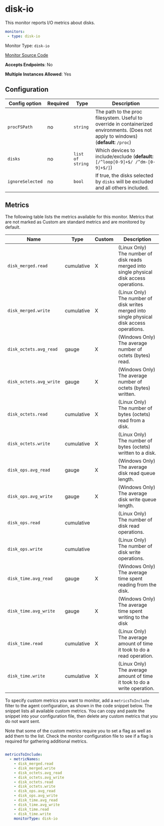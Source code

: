 <!--- GENERATED BY gomplate from scripts/docs/monitor-page.md.tmpl --->

# disk-io


This monitor reports I/O metrics about disks.

```yaml
monitors:
 - type: disk-io
```


Monitor Type: `disk-io`

[Monitor Source Code](https://github.com/signalfx/signalfx-agent/tree/master/internal/monitors/diskio)

**Accepts Endpoints**: No

**Multiple Instances Allowed**: Yes

## Configuration

| Config option | Required | Type | Description |
| --- | --- | --- | --- |
| `procFSPath` | no | `string` | The path to the proc filesystem. Useful to override in containerized environments.  (Does not apply to windows) (**default:** `/proc`) |
| `disks` | no | `list of string` | Which devices to include/exclude (**default:** `[/^loop[0-9]+$/ /^dm-[0-9]+$/]`) |
| `ignoreSelected` | no | `bool` | If true, the disks selected by `disks` will be excluded and all others included. |




## Metrics

The following table lists the metrics available for this monitor. Metrics that are not marked as Custom are standard metrics and are monitored by default.

| Name | Type | Custom | Description |
| ---  | ---  | ---    | ---         |
| `disk_merged.read` | cumulative | X | (Linux Only) The number of disk reads merged into single physical disk access operations. |
| `disk_merged.write` | cumulative | X | (Linux Only) The number of disk writes merged into single physical disk access operations. |
| `disk_octets.avg_read` | gauge | X | (Windows Only) The average number of octets (bytes) read. |
| `disk_octets.avg_write` | gauge | X | (Windows Only) The average number of octets (bytes) written. |
| `disk_octets.read` | cumulative | X | (Linux Only) The number of bytes (octets) read from a disk. |
| `disk_octets.write` | cumulative | X | (Linux Only) The number of bytes (octets) written to a disk. |
| `disk_ops.avg_read` | gauge | X | (Windows Only) The average disk read queue length. |
| `disk_ops.avg_write` | gauge | X | (Windows Only) The average disk write queue length. |
| `disk_ops.read` | cumulative |  | (Linux Only) The number of disk read operations. |
| `disk_ops.write` | cumulative |  | (Linux Only) The number of disk write operations. |
| `disk_time.avg_read` | gauge | X | (Windows Only) The average time spent reading from the disk. |
| `disk_time.avg_write` | gauge | X | (Windows Only) The average time spent writing to the disk |
| `disk_time.read` | cumulative | X | (Linux Only) The average amount of time it took to do a read operation. |
| `disk_time.write` | cumulative | X | (Linux Only) The average amount of time it took to do a write operation. |


To specify custom metrics you want to monitor, add a `metricsToInclude` filter
to the agent configuration, as shown in the code snippet below. The snippet
lists all available custom metrics. You can copy and paste the snippet into
your configuration file, then delete any custom metrics that you do not want
sent.

Note that some of the custom metrics require you to set a flag as well as add
them to the list. Check the monitor configuration file to see if a flag is
required for gathering additional metrics.

```yaml

metricsToInclude:
  - metricNames:
    - disk_merged.read
    - disk_merged.write
    - disk_octets.avg_read
    - disk_octets.avg_write
    - disk_octets.read
    - disk_octets.write
    - disk_ops.avg_read
    - disk_ops.avg_write
    - disk_time.avg_read
    - disk_time.avg_write
    - disk_time.read
    - disk_time.write
    monitorType: disk-io
```




